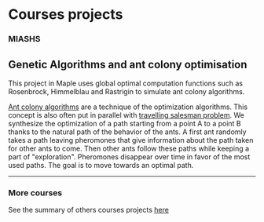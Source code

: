 # Courses projects

### MIASHS

Genetic Algorithms and ant colony optimisation 
----------------------------------------------

This project in Maple uses global optimal computation functions such as Rosenbrock, Himmelblau and Rastrigin to simulate ant colony algorithms.

[Ant colony algorithms](https://en.wikipedia.org/wiki/Ant_colony_optimization_algorithms) are a technique of the optimization algorithms. This concept is also often put in parallel with [travelling salesman problem](https://en.wikipedia.org/wiki/Travelling_salesman_problem). We synthesize the optimization of a path starting from a point A to a point B thanks to the natural path of the behavior of the ants. A first ant randomly takes a path leaving pheromones that give information about the path taken for other ants to come. Then other ants follow these paths while keeping a part of "exploration". Pheromones disappear over time in favor of the most used paths. The goal is to move towards an optimal path.


------

### More courses

See the summary of others courses projects [here](https://github.com/tgll/COURSES-PROJECTS-list)
